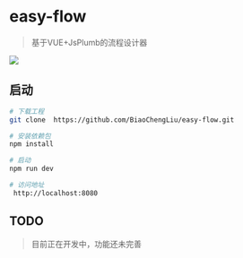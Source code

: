 # easy-flow

> 基于VUE+JsPlumb的流程设计器

![](https://github.com/BiaoChengLiu/easy-flow/blob/master/src/assets/easy-flow.png?raw=true)

## 启动

``` bash
# 下载工程
git clone  https://github.com/BiaoChengLiu/easy-flow.git

# 安装依赖包
npm install

# 启动
npm run dev

# 访问地址
 http://localhost:8080
```

## TODO
> 目前正在开发中，功能还未完善
